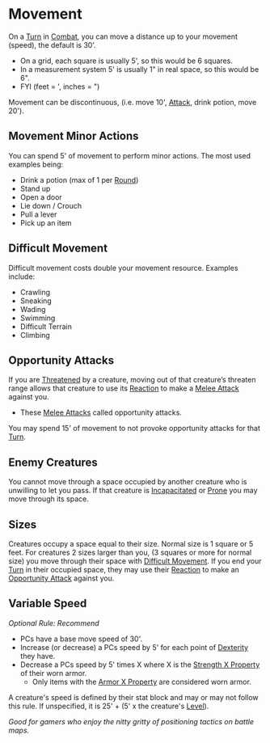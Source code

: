 # Movement

On a [Turn](Turn.md) in [Combat](Combat.md), you can move a distance up to your movement (speed), the default is 30’. 
- On a grid, each square is usually 5', so this would be 6 squares. 
- In a measurement system 5' is usually 1" in real space, so this would be 6". 
- FYI (feet = ', inches = ")

Movement can be discontinuous, (i.e. move 10', [Attack](Attack.md), drink potion, move 20').
## Movement Minor Actions
You can spend 5' of movement to perform minor actions. The most used examples being:
- Drink a potion (max of 1 per [Round](Round.md))
- Stand up
- Open a door
- Lie down / Crouch
- Pull a lever
- Pick up an item
## Difficult Movement
Difficult movement costs double your movement resource. Examples include:
- Crawling
- Sneaking
- Wading
- Swimming
- Difficult Terrain
- Climbing
## Opportunity Attacks
If you are [Threatened](../Conditions/Threatened.md) by a creature, moving out of that creature’s threaten range allows that creature to use its [Reaction](Reaction.md) to make a [Melee Attack](Melee%20Attack.md) against you.
- These [Melee Attacks](Melee%20Attack.md) called opportunity attacks.

You may spend 15' of movement to not provoke opportunity attacks for that [Turn](Turn.md).
## Enemy Creatures
You cannot move through a space occupied by another creature who is unwilling to let you pass. If that creature is [Incapacitated](../Conditions/Incapacitated.md) or [Prone](../Conditions/Prone.md) you may move through its space.
## Sizes
Creatures occupy a space equal to their size. Normal size is 1 square or 5 feet. For creatures 2 sizes larger than you, (3 squares or more for normal size) you move through their space with [Difficult Movement](Movement.md#Difficult%20Movement). If you end your [Turn](Turn.md) in their occupied space, they may use their [Reaction](Reaction.md) to make an [Opportunity Attack](Movement.md#Opportunity%20Attacks) against you.
## Variable Speed
*Optional Rule: Recommend*
- PCs have a base move speed of 30'.
- Increase (or decrease) a PCs speed by 5' for each point of [Dexterity](../Player%20Characters/Chosen%20Statistics/Dexterity.md) they have.
- Decrease a PCs speed by 5' times X where X is the [Strength X Property](../Items/Equipment/Individual%20Item%20Cards/Armors/Armor%20Properties/Strength%20X%20Property.md) of their worn armor.
	- Only items with the [Armor X Property](../Items/Equipment/Individual%20Item%20Cards/Armors/Armor%20Properties/Armor%20X%20Property.md) are considered worn armor.

A creature's speed is defined by their stat block and may or may not follow this rule. If unspecified, it is 25' + (5' x the creature's [Level](../Player%20Characters/Derived%20Statistics/Level.md)).

*Good for gamers who enjoy the nitty gritty of positioning tactics on battle maps.*